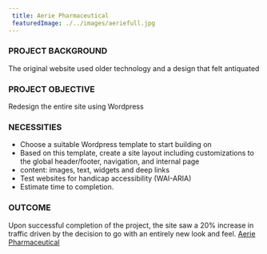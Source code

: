 ```yaml
---
 title: Aerie Pharmaceutical
 featuredImage: ./../images/aeriefull.jpg
---
```

### PROJECT BACKGROUND
The original website used older technology and a design that felt antiquated

### PROJECT OBJECTIVE
Redesign the entire site using Wordpress

### NECESSITIES
<ul class="li-style">
<li>Choose a suitable Wordpress template to start building on</li>
<li>Based on this template, create a site layout including customizations to the global header/footer, navigation, and internal page</li> 
<li>content: images, text, widgets and deep links</li>
<li>Test websites for handicap accessibility (WAI-ARIA)</li>
<li>Estimate time to completion.</li>
</ul>

### OUTCOME
Upon successful completion of the project, the site saw a 20% increase in traffic driven by the decision to go with an entirely new look and feel.
[Aerie Pharmaceutical](https://aeriepharma.com/)